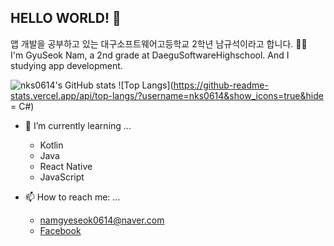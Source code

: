 ## HELLO WORLD! 👋
앱 개발을 공부하고 있는 대구소프트웨어고등학교 2학년 남규석이라고 합니다. 👨‍💻<br>
I'm GyuSeok Nam, a 2nd grade at DaeguSoftwareHighschool. And I studying app development.
<!--
**nks0614/nks0614** is a ✨ _special_ ✨ repository because its `README.md` (this file) appears on your GitHub profile.

Here are some ideas to get you started:

- 🔭 I’m currently working on ...
- 🌱 I’m currently learning ...
- 👯 I’m looking to collaborate on ...
- 🤔 I’m looking for help with ...
- 💬 Ask me about ...
- 📫 How to reach me: ...
- 😄 Pronouns: ...
- ⚡ Fun fact: ...
-->

![nks0614's GitHub stats](https://github-readme-stats.vercel.app/api?username=nks0614&show_icons=true)
![Top Langs](https://github-readme-stats.vercel.app/api/top-langs/?username=nks0614&show_icons=true&hide = C#)

- 🌱 I’m currently learning ...
  + Kotlin
  + Java
  + React Native
  + JavaScript

- 📫 How to reach me: ...<br>
  + namgyeseok0614@naver.com<br>
  + [Facebook](https://www.facebook.com/profile.php?id=100012233264451)

